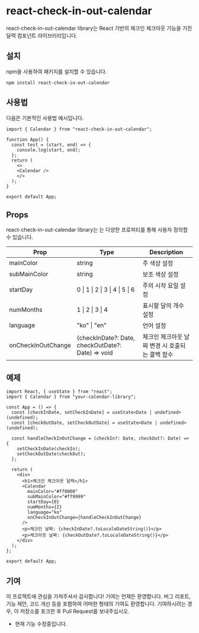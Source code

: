 # react-check-in-out-calendar

react-check-in-out-calendar library는 React 기반의 체크인 체크아웃 기능을 가진 달력 컴포넌트 라이브러리입니다.

## 설치

npm을 사용하여 패키지를 설치할 수 있습니다.

```
npm install react-check-in-out-calendar
```
## 사용법
다음은 기본적인 사용법 예시입니다.

```
import { Calendar } from "react-check-in-out-calendar";

function App() {
  const test = (start, end) => {
    console.log(start, end);
  };
  return (
    <>
    <Calendar />
    </>
  );
}

export default App;
```

## Props
react-check-in-out-calendar library는 는 다양한 프로퍼티를 통해 사용자 정의할 수 있습니다.

| Prop               | Type                                    | Description                                    |
| ------------------ | --------------------------------------- | ---------------------------------------------- |
| mainColor          | string                                  | 주 색상 설정                                    |
| subMainColor       | string                                  | 보조 색상 설정                                  |
| startDay           | 0 \| 1 \| 2 \| 3 \| 4 \| 5 \| 6         | 주의 시작 요일 설정                             |
| numMonths          | 1 \| 2 \| 3 \| 4                        | 표시할 달의 개수 설정                           |
| language           | "ko" \| "en"                            | 언어 설정                                       |
| onCheckInOutChange | (checkInDate?: Date, checkOutDate?: Date) => void | 체크인 체크아웃 날짜 변경 시 호출되는 콜백 함수 |

## 예제
```
import React, { useState } from "react";
import { Calendar } from "your-calendar-library";

const App = () => {
  const [checkInDate, setCheckInDate] = useState<Date | undefined>(undefined);
  const [checkOutDate, setCheckOutDate] = useState<Date | undefined>(undefined);

  const handleCheckInOutChange = (checkIn?: Date, checkOut?: Date) => {
    setCheckInDate(checkIn);
    setCheckOutDate(checkOut);
  };

  return (
    <div>
      <h1>체크인 체크아웃 달력</h1>
      <Calendar
        mainColor="#ff0000"
        subMainColor="#ff9999"
        startDay={0}
        numMonths={2}
        language="ko"
        onCheckInOutChange={handleCheckInOutChange}
      />
      <p>체크인 날짜: {checkInDate?.toLocaleDateString()}</p>
      <p>체크아웃 날짜: {checkOutDate?.toLocaleDateString()}</p>
    </div>
  );
};

export default App;
```

## 기여
이 프로젝트에 관심을 가져주셔서 감사합니다! 기여는 언제든 환영합니다. 버그 리포트, 기능 제안, 코드 개선 등을 포함하여 어떠한 형태의 기여도 환영합니다. 기여하시려는 경우, 이 저장소를 포크한 후 Pull Request를 보내주십시오.

- 현재 기능 수정중입니다. 